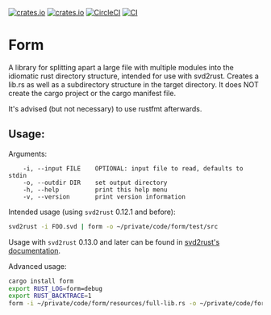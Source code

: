 [![crates.io](https://img.shields.io/crates/d/form.svg)](https://crates.io/crates/form)
[![crates.io](https://img.shields.io/crates/v/form.svg)](https://crates.io/crates/form)
[![CircleCI](https://circleci.com/gh/djmcgill/form/tree/main.svg?style=svg)](https://circleci.com/gh/djmcgill/form/tree/main)
[![CI](https://github.com/djmcgill/form/workflows/CI/badge.svg?branch=main)](https://github.com/djmcgill/form)

# Form

A library for splitting apart a large file with multiple modules into the idiomatic rust directory structure, intended for use with svd2rust.
Creates a lib.rs as well as a subdirectory structure in the target directory. It does NOT create the cargo project or the cargo manifest file.

It's advised (but not necessary) to use rustfmt afterwards.
## Usage:
Arguments:
```
    -i, --input FILE    OPTIONAL: input file to read, defaults to stdin
    -o, --outdir DIR    set output directory
    -h, --help          print this help menu
    -v, --version       print version information
```


Intended usage (using `svd2rust` 0.12.1 and before):
```bash
svd2rust -i FOO.svd | form -o ~/private/code/form/test/src
```
Usage with `svd2rust` 0.13.0 and later can be found in [svd2rust's documentation](https://docs.rs/svd2rust/).

Advanced usage:
```bash
cargo install form
export RUST_LOG=form=debug
export RUST_BACKTRACE=1
form -i ~/private/code/form/resources/full-lib.rs -o ~/private/code/form/test/src
```
